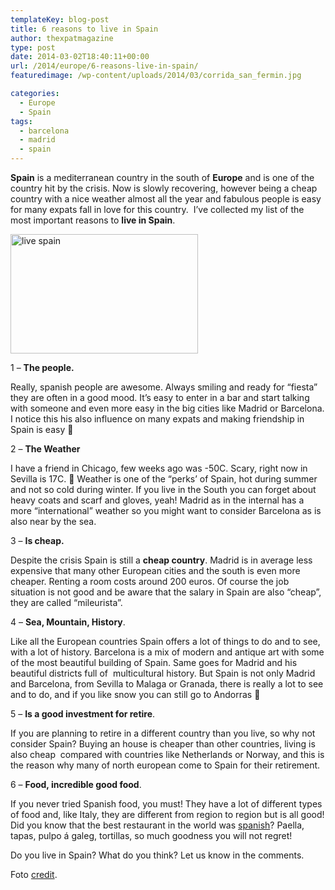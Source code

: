 ```yaml
---
templateKey: blog-post
title: 6 reasons to live in Spain
author: thexpatmagazine
type: post
date: 2014-03-02T18:40:11+00:00
url: /2014/europe/6-reasons-live-in-spain/
featuredimage: /wp-content/uploads/2014/03/corrida_san_fermin.jpg

categories:
  - Europe
  - Spain
tags:
  - barcelona
  - madrid
  - spain
---
```


**Spain** is a mediterranean country in the south of **Europe** and is one of the country hit by the crisis. Now is slowly recovering, however being a cheap country with a nice weather almost all the year and fabulous people is easy for many expats fall in love for this country.  I&#8217;ve collected my list of the most important reasons to **live in Spain**.<!--more-->

[<img class="alignnone size-medium wp-image-97" alt="live spain" src="http://localhost/thexpatmagazine-wp/wp-content/uploads/2014/03/corrida_san_fermin-300x191.jpg" width="300" height="191" />][1]

1 &#8211; **The people.**

Really, spanish people are awesome. Always smiling and ready for &#8220;fiesta&#8221; they are often in a good mood. It&#8217;s easy to enter in a bar and start talking with someone and even more easy in the big cities like Madrid or Barcelona. I notice this his also influence on many expats and making friendship in Spain is easy 🙂

2 &#8211; **The Weather**

I have a friend in Chicago, few weeks ago was -50C. Scary, right now in Sevilla is 17C. 🙂 Weather is one of the &#8220;perks&#8217; of Spain, hot during summer and not so cold during winter. If you live in the South you can forget about heavy coats and scarf and gloves, yeah! Madrid as in the internal has a more &#8220;international&#8221; weather so you might want to consider Barcelona as is also near by the sea.

3 &#8211; **Is cheap.**

Despite the crisis Spain is still a **cheap country**. Madrid is in average less expensive that many other European cities and the south is even more cheaper. Renting a room costs around 200 euros. Of course the job situation is not good and be aware that the salary in Spain are also &#8220;cheap&#8221;, they are called &#8220;mileurista&#8221;.

4 &#8211; **Sea, Mountain, History**.

Like all the European countries Spain offers a lot of things to do and to see, with a lot of history. Barcelona is a mix of modern and antique art with some of the most beautiful building of Spain. Same goes for Madrid and his beautiful districts full of  multicultural history. But Spain is not only Madrid and Barcelona, from Sevilla to Malaga or Granada, there is really a lot to see and to do, and if you like snow you can still go to Andorras 🙂

5 &#8211; **Is a good investment for retire**.

If you are planning to retire in a different country than you live, so why not consider Spain? Buying an house is cheaper than other countries, living is also cheap  compared with countries like Netherlands or Norway, and this is the reason why many of north european come to Spain for their retirement.

6 &#8211; **Food, incredible good food**.

If you never tried Spanish food, you must! They have a lot of different types of food and, like Italy, they are different from region to region but is all good! Did you know that the best restaurant in the world was <a href="http://en.wikipedia.org/wiki/ElBulli" target="_blank">spanish</a>? Paella, tapas, pulpo á galeg, tortillas, so much goodness you will not regret!

Do you live in Spain? What do you think? Let us know in the comments.

Foto <a href="http://sunshineandsiestas.com/2013/07/09/uno-de-enero-dos-de-febrero-experiencing-the-san-fermines-festival-of-pamplona/" target="_blank">credit</a>.

[1]: http://localhost/thexpatmagazine-wp/wp-content/uploads/2014/03/corrida_san_fermin.jpg
